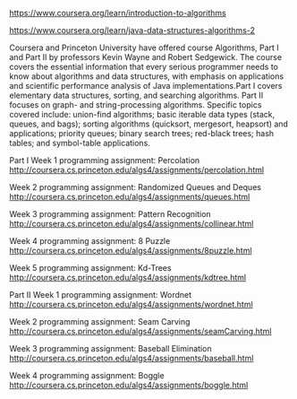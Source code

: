 https://www.coursera.org/learn/introduction-to-algorithms

https://www.coursera.org/learn/java-data-structures-algorithms-2

Coursera and Princeton University have offered course Algorithms, Part I and Part II by professors Kevin Wayne and Robert Sedgewick.
The course covers the essential information that every serious programmer needs to know about algorithms and data structures, with emphasis on applications and scientific performance analysis of Java implementations.Part I covers elementary data structures, sorting, and searching algorithms. Part II focuses on graph- and string-processing algorithms.
Specific topics covered include: union-find algorithms; basic iterable data types (stack, queues, and bags); sorting algorithms (quicksort, mergesort, heapsort) and applications; priority queues; binary search trees; red-black trees; hash tables; and symbol-table applications.

Part I
Week 1 programming assignment: Percolation
http://coursera.cs.princeton.edu/algs4/assignments/percolation.html

Week 2 programming assignment: Randomized Queues and Deques
http://coursera.cs.princeton.edu/algs4/assignments/queues.html

Week 3 programming assignment: Pattern Recognition
http://coursera.cs.princeton.edu/algs4/assignments/collinear.html

Week 4 programming assignment: 8 Puzzle
http://coursera.cs.princeton.edu/algs4/assignments/8puzzle.html

Week 5 programming assignment: Kd-Trees
http://coursera.cs.princeton.edu/algs4/assignments/kdtree.html

Part II
Week 1 programming assignment: Wordnet
http://coursera.cs.princeton.edu/algs4/assignments/wordnet.html

Week 2 programming assignment: Seam Carving
http://coursera.cs.princeton.edu/algs4/assignments/seamCarving.html

Week 3 programming assignment: Baseball Elimination
http://coursera.cs.princeton.edu/algs4/assignments/baseball.html

Week 4 programming assignment: Boggle
http://coursera.cs.princeton.edu/algs4/assignments/boggle.html
